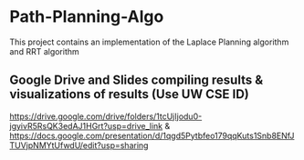 # Path-Planning-Algo
This project contains an implementation of the Laplace Planning algorithm and RRT algorithm

## Google Drive and Slides compiling results & visualizations of results (Use UW CSE ID)

https://drive.google.com/drive/folders/1tcUjIjodu0-jgyivR5RsQK3edAJ1HGrt?usp=drive_link & https://docs.google.com/presentation/d/1qgd5Pytbfeo179qqKuts1Snb8ENfJTUVjpNMYtUfwdU/edit?usp=sharing
